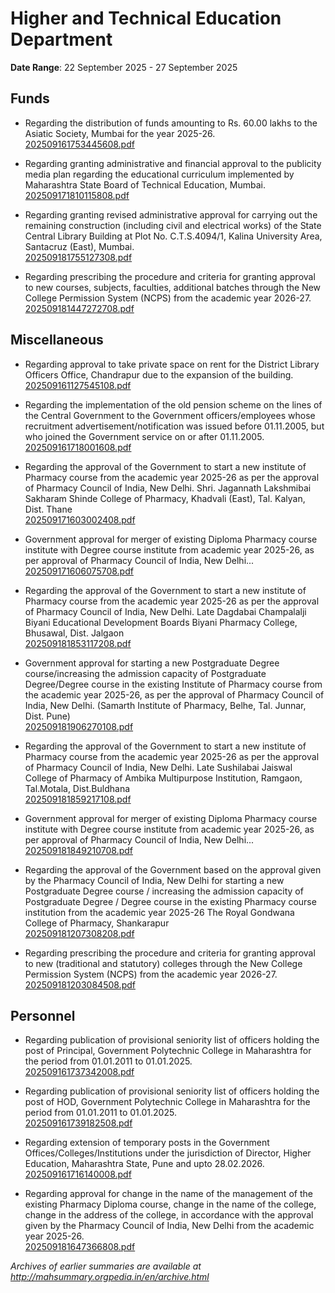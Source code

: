 # Higher and Technical Education Department

**Date Range**: 22 September 2025 - 27 September 2025


## Funds
- Regarding the distribution of funds amounting to Rs. 60.00 lakhs to the Asiatic Society, Mumbai for the year 2025-26.\
  [202509161753445608.pdf](https://gr.maharashtra.gov.in/Site/Upload/Government%20Resolutions/English/202509161753445608.pdf)

- Regarding granting administrative and financial approval to the publicity media plan regarding the educational curriculum implemented by Maharashtra State Board of Technical Education, Mumbai.\
  [202509171810115808.pdf](https://gr.maharashtra.gov.in/Site/Upload/Government%20Resolutions/English/202509171810115808.pdf)

- Regarding granting revised administrative approval for carrying out the remaining construction (including civil and electrical works) of the State Central Library Building at Plot No. C.T.S.4094/1, Kalina University Area, Santacruz (East), Mumbai.\
  [202509181755127308.pdf](https://gr.maharashtra.gov.in/Site/Upload/Government%20Resolutions/English/202509181755127308...pdf)

- Regarding prescribing the procedure and criteria for granting approval to new courses, subjects, faculties, additional batches through the New College Permission System (NCPS) from the academic year 2026-27.\
  [202509181447272708.pdf](https://gr.maharashtra.gov.in/Site/Upload/Government%20Resolutions/English/202509181447272708.pdf)

## Miscellaneous
- Regarding approval to take private space on rent for the District Library Officers Office, Chandrapur due to the expansion of the building.\
  [202509161127545108.pdf](https://gr.maharashtra.gov.in/Site/Upload/Government%20Resolutions/English/202509161127545108.pdf)

- Regarding the implementation of the old pension scheme on the lines of the Central Government to the Government officers/employees whose recruitment advertisement/notification was issued before 01.11.2005, but who joined the Government service on or after 01.11.2005.\
  [202509161718001608.pdf](https://gr.maharashtra.gov.in/Site/Upload/Government%20Resolutions/English/202509161718001608.pdf)

- Regarding the approval of the Government to start a new institute of Pharmacy course from the academic year 2025-26 as per the approval of Pharmacy Council of India, New Delhi. Shri. Jagannath Lakshmibai Sakharam Shinde College of Pharmacy, Khadvali (East), Tal. Kalyan, Dist. Thane\
  [202509171603002408.pdf](https://gr.maharashtra.gov.in/Site/Upload/Government%20Resolutions/English/202509171603002408.pdf)

- Government approval for merger of existing Diploma Pharmacy course institute with Degree course institute from academic year 2025-26, as per approval of Pharmacy Council of India, New Delhi...\
  [202509171606075708.pdf](https://gr.maharashtra.gov.in/Site/Upload/Government%20Resolutions/English/202509171606075708.pdf)

- Regarding the approval of the Government to start a new institute of Pharmacy course from the academic year 2025-26 as per the approval of Pharmacy Council of India, New Delhi. Late Dagdabai Champalalji Biyani Educational Development Boards Biyani Pharmacy College, Bhusawal, Dist. Jalgaon\
  [202509181853117208.pdf](https://gr.maharashtra.gov.in/Site/Upload/Government%20Resolutions/English/202509181853117208.pdf)

- Government approval for starting a new Postgraduate Degree course/increasing the admission capacity of Postgraduate Degree/Degree course in the existing Institute of Pharmacy course from the academic year 2025-26, as per the approval of Pharmacy Council of India, New Delhi. (Samarth Institute of Pharmacy, Belhe, Tal. Junnar, Dist. Pune)\
  [202509181906270108.pdf](https://gr.maharashtra.gov.in/Site/Upload/Government%20Resolutions/English/202509181906270108.pdf)

- Regarding the approval of the Government to start a new institute of Pharmacy course from the academic year 2025-26 as per the approval of Pharmacy Council of India, New Delhi. Late Sushilabai Jaiswal College of Pharmacy of Ambika Multipurpose Institution, Ramgaon, Tal.Motala, Dist.Buldhana\
  [202509181859217108.pdf](https://gr.maharashtra.gov.in/Site/Upload/Government%20Resolutions/English/202509181859217108.pdf)

- Government approval for merger of existing Diploma Pharmacy course institute with Degree course institute from academic year 2025-26, as per approval of Pharmacy Council of India, New Delhi...\
  [202509181849210708.pdf](https://gr.maharashtra.gov.in/Site/Upload/Government%20Resolutions/English/202509181849210708.pdf)

- Regarding the approval of the Government based on the approval given by the Pharmacy Council of India, New Delhi for starting a new Postgraduate Degree course / increasing the admission capacity of Postgraduate Degree / Degree course in the existing Pharmacy course institution from the academic year 2025-26 The Royal Gondwana College of Pharmacy, Shankarapur\
  [202509181207308208.pdf](https://gr.maharashtra.gov.in/Site/Upload/Government%20Resolutions/English/202509181207308208.pdf)

- Regarding prescribing the procedure and criteria for granting approval to new (traditional and statutory) colleges through the New College Permission System (NCPS) from the academic year 2026-27.\
  [202509181203084508.pdf](https://gr.maharashtra.gov.in/Site/Upload/Government%20Resolutions/English/202509181203084508.pdf)

## Personnel
- Regarding publication of provisional seniority list of officers holding the post of Principal, Government Polytechnic College in Maharashtra for the period from 01.01.2011 to 01.01.2025.\
  [202509161737342008.pdf](https://gr.maharashtra.gov.in/Site/Upload/Government%20Resolutions/English/202509161737342008.pdf)

- Regarding publication of provisional seniority list of officers holding the post of HOD, Government Polytechnic College in Maharashtra for the period from 01.01.2011 to 01.01.2025.\
  [202509161739182508.pdf](https://gr.maharashtra.gov.in/Site/Upload/Government%20Resolutions/English/202509161739182508.pdf)

- Regarding extension of temporary posts in the Government Offices/Colleges/Institutions under the jurisdiction of Director, Higher Education, Maharashtra State, Pune and upto 28.02.2026.\
  [202509161716140008.pdf](https://gr.maharashtra.gov.in/Site/Upload/Government%20Resolutions/English/202509161716140008.pdf)

- Regarding approval for change in the name of the management of the existing Pharmacy Diploma course, change in the name of the college, change in the address of the college, in accordance with the approval given by the Pharmacy Council of India, New Delhi from the academic year 2025-26.\
  [202509181647366808.pdf](https://gr.maharashtra.gov.in/Site/Upload/Government%20Resolutions/English/202509181647366808.pdf)


*Archives of earlier summaries are available at http://mahsummary.orgpedia.in/en/archive.html*